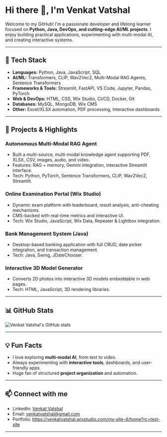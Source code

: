 # Hi there 👋, I'm Venkat Vatshal

Welcome to my GitHub! I'm a passionate developer and lifelong learner focused on **Python, Java, DevOps, and cutting-edge AI/ML projects**. I enjoy building practical applications, experimenting with multi-modal AI, and creating interactive systems.

---

## 🔧 Tech Stack

- **Languages:** Python, Java, JavaScript, SQL
- **AI/ML:** Transformers, CLIP, Wav2Vec2, Multi-Modal RAG Agents, Sentence Transformers
- **Frameworks & Tools:** Streamlit, FastAPI, VS Code, Jupyter, Pandas, PyTorch
- **Web & DevOps:** HTML, CSS, Wix Studio, CI/CD, Docker, Git
- **Databases:** MySQL, MongoDB, Wix CMS
- **Other:** Excel/XLSX automation, PDF processing, Interactive dashboards

---

## 🚀 Projects & Highlights

### **Autonomous Multi-Modal RAG Agent**
- Built a multi-source, multi-modal knowledge agent supporting PDF, XLSX, CSV, images, audio, and video.
- Features: RAG + memory, Gemini integration, interactive Streamlit interface.
- Tech: Python, PyTorch, Sentence Transformers, CLIP, Wav2Vec2, Streamlit.

### **Online Examination Portal (Wix Studio)**
- Dynamic exam platform with leaderboard, result analysis, anti-cheating mechanisms.
- CMS-backed with real-time metrics and interactive UI.
- Tech: Wix Studio, JavaScript, Wix Data, Repeater & Lightbox integration.

### **Bank Management System (Java)**
- Desktop-based banking application with full CRUD, date picker integration, and transaction management.
- Tech: Java, Swing, JDateChooser.

### **Interactive 3D Model Generator**
- Converts 2D photos into interactive 3D models embeddable in web pages.
- Tech: HTML, JavaScript, 3D rendering libraries.

---

## 📊 GitHub Stats
![Venkat Vatshal's GitHub stats](https://github-readme-stats.vercel.app/api?Vatshal-Venkat=your-github-Vatshal-Venkat&show_icons=true&theme=radical)

---

## 💡 Fun Facts
- I love exploring **multi-modal AI**, from text to video.
- Always experimenting with **interactive tools**, dashboards, and user-friendly apps.
- Huge fan of structured **project organization** and automation.

---

## 📫 Connect with me
- LinkedIn: [Venkat Vatshal](https://www.linkedin.com/in/venkat-vatshal-9129b1212/)
- Email: venkatvatshal@gmail.com
- Portfolio: https://venkatvatshal.wixstudio.com/my-site-4/home?rc=test-site

---

#
